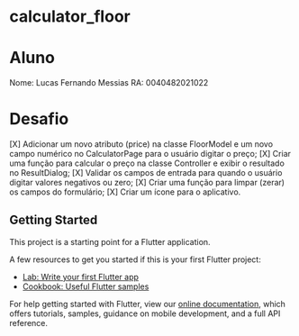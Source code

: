 # calculator_floor

# Aluno 
Nome: Lucas Fernando Messias
RA: 0040482021022

# Desafio
[X] Adicionar um novo atributo (price) na classe FloorModel e um novo campo numérico no CalculatorPage para o usuário digitar o preço;
[X] Criar uma função para calcular o preço na classe Controller e exibir o resultado no ResultDialog;
[X] Validar os campos de entrada para quando o usuário digitar valores negativos ou zero;
[X] Criar uma função para limpar (zerar) os campos do formulário;
[X] Criar um ícone para o aplicativo. 

## Getting Started

This project is a starting point for a Flutter application.

A few resources to get you started if this is your first Flutter project:

- [Lab: Write your first Flutter app](https://flutter.dev/docs/get-started/codelab)
- [Cookbook: Useful Flutter samples](https://flutter.dev/docs/cookbook)

For help getting started with Flutter, view our
[online documentation](https://flutter.dev/docs), which offers tutorials,
samples, guidance on mobile development, and a full API reference.
